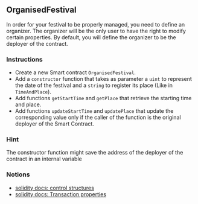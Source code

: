 ## OrganisedFestival

In order for your festival to be properly managed, you need to define an organizer. The organizer will be the only user to have the right to modify certain properties. By default, you will define the organizer to be the deployer of the contract.

### Instructions

- Create a new Smart contract `OrganisedFestival`.
- Add a `constructor` function that takes as parameter a `uint` to represent the date of the festival and a `string` to register its place (Like in `TimeAndPlace`).
- Add functions `getStartTime` and `getPlace` that retrieve the starting time and place.
- Add functions `updateStartTime` and `updatePlace` that update the corresponding value only if the caller of the function is the original deployer of the Smart Contract.

### Hint

The constructor function might save the address of the deployer of the contract in an internal variable

### Notions

- [solidity docs: control structures](https://docs.soliditylang.org/en/v0.8.4/control-structures.html)
- [solidity docs: Transaction properties](https://docs.soliditylang.org/en/v0.8.4/units-and-global-variables.html)
